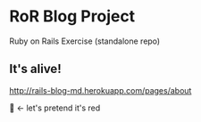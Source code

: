 # RoR Blog Project
Ruby on Rails Exercise (standalone repo)

## It's alive!
http://rails-blog-md.herokuapp.com/pages/about

:gem: <- let's pretend it's red
